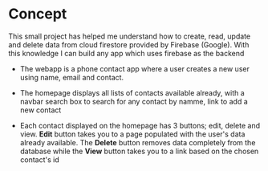 # Concept

This small project has helped me understand how to create, read, update and delete data from cloud firestore provided by Firebase (Google). With this knowledge I can build any app which uses firebase as the backend

- The webapp is a phone contact app where a user creates a new user using name, email and contact.

- The homepage displays all lists of contacts available already, with a navbar search box to search for any contact by namme, link to add a new contact

- Each contact displayed on the homepage has 3 buttons; edit, delete and view. **Edit** button takes you to a page populated with the user's data already available. The **Delete** button removes data completely from the database while the **View** button takes you to a link based on the chosen contact's id
